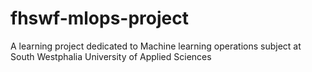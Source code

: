 # fhswf-mlops-project
A learning project dedicated to Machine learning operations subject at South Westphalia University of Applied Sciences
